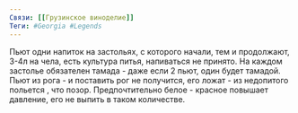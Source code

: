 ```yaml
---
Связи: [[Грузинское виноделие]]
Теги: #Georgia #Legends
---
```


Пьют одни напиток на застольях, с которого начали, тем и продолжают, 3-4л на чела, есть культура питья, напиваться не принято.
На каждом застолье обязателен тамада - даже если 2 пьют, один будет тамадой.
Пьют из рога - и поставить рог не получится, его ложат - из недопитого польется , что позор.
Предпочтительно белое - красное повышает давление, его не выпить в таком количестве.
